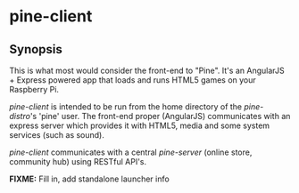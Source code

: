# pine-client

## Synopsis

This is what most would consider the front-end to "Pine".  It's an AngularJS + Express powered app that loads and runs HTML5 games on your Raspberry Pi.

*pine-client* is intended to be run from the home directory of the *pine-distro*'s 'pine' user.  The front-end proper (AngularJS) communicates with an express server which provides it with HTML5, media and some system services (such as sound).

*pine-client* communicates with a central *pine-server* (online store, community hub) using RESTful API's.

**FIXME:** Fill in, add standalone launcher info
